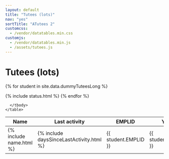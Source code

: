 ```yaml
---
layout: default
title: "Tutees (lots)"
nav: "yes"
sortTitle: "ATutees 2"
customcss:
  - /vendor/datatables.min.css
customjs:
  - /vendor/datatables.min.js
  - /assets/tutees.js
---
```


<div class="container main">
  <h1>Tutees (lots)</h1>

  <table class="table table-hover table-sm" id="DataTable">
    <thead class="thead-dark">
      <tr>
        <th scope="col">Name</th>
        <th scope="col" >Last activity</th>
        <!--<th style="width: 6em"> </th> -->
        <!--<th scope="col">Engage</th>-->
        <th scope="col">EMPLID</th>
        <th scope="col">Yr</th>
        <th scope="col">Course</th>        
        <th scope="col">Status</th>
        <!-- <th scope="col"></th>  -->
      </tr>
    </thead>
    <tbody>

{% for student in site.data.dummyTuteesLong %}
      <tr>
        <td class="nowrap">{% include name.html %}</td>
        <td class="nowrap">{% include daysSinceLastActivity.html %}</td>
        <!--<td>{{ student.Engagement }}</td>-->
        <td>{{ student.EMPLID }}</td>
        <td>{{ student.Year }}</td>
        <td>{{ student.Course }}</td>
        {% include status.html %}
        <!-- <td><i class="fas fa-chevron-circle-right"></i></td> -->
      </tr>
{% endfor %}

      </tbody>
    </table>

</div>
